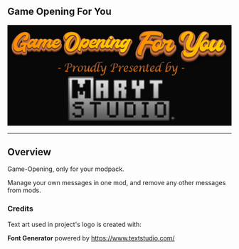 ## Game Opening For You

![](src/main/resources/logo.png)
_________________
## Overview

Game-Opening, only for your modpack.

Manage your own messages in one mod, and remove any other messages from mods.

### Credits

Text art used in project's logo is created with:

**Font Generator** powered by https://www.textstudio.com/
